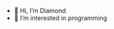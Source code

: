- 👋 Hi, I’m Diamond
- 👀 I’m interested in programming


<!---
DIAMO123/DIAMO123 is a ✨ special ✨ repository because its `README.md` (this file) appears on your GitHub profile.
You can click the Preview link to take a look at your changes.
--->
